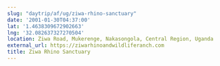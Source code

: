```yaml
---
slug: "daytrip/af/ug/ziwa-rhino-sanctuary"
date: '2001-01-30T04:37:00'
lat: '1.4638309672902663'
lng: '32.082637327270504'
location: Ziwa Road, Mukerenge, Nakasongola, Central Region, Uganda
external_url: https://ziwarhinoandwildliferanch.com
title: Ziwa Rhino Sanctuary
---
```



